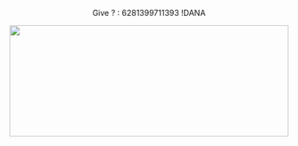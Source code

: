 <p align="center">
  Give ? : 6281399711393 !DANA 
</p>

<p align="center">
  <img width="500" height="200" src="https://github.com/XMod-04/fb-comment/blob/main/coment.png">
</p>
